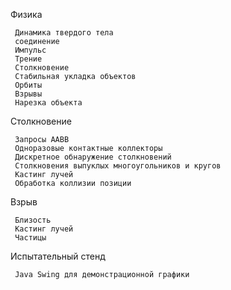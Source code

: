 Физика

     Динамика твердого тела
     соединение
     Импульс
     Трение
     Столкновение
     Стабильная укладка объектов
     Орбиты
     Взрывы
     Нарезка объекта

Столкновение

     Запросы AABB 
     Одноразовые контактные коллекторы
     Дискретное обнаружение столкновений
     Столкновения выпуклых многоугольников и кругов
     Кастинг лучей
     Обработка коллизии позиции

Взрыв

     Близость
     Кастинг лучей
     Частицы

Испытательный стенд

     Java Swing для демонстрационной графики
